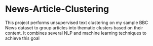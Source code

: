 # News-Article-Clustering
This project performs unsupervised text clustering on my sample BBC News dataset to group articles into thematic clusters based on their content. It combines several NLP and machine learning techniques to achieve this goal
